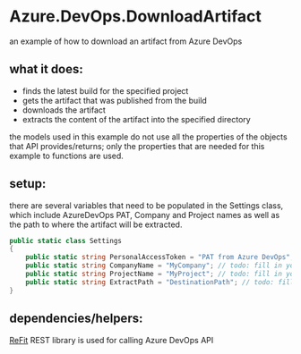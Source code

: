 # Azure.DevOps.DownloadArtifact
an example of how to download an artifact from Azure DevOps

## what it does:

- finds the latest build for the specified project
- gets the artifact that was published from the build
- downloads the artifact
- extracts the content of the artifact into the specified directory

the models used in this example do not use all the properties of the objects that API provides/returns; only the properties that are needed for this example to functions are used.

## setup:

there are several variables that need to be populated in the Settings class, which include AzureDevOps PAT, Company and Project names as well as the path to where the artifact will be extracted.

```c#
public static class Settings
{
    public static string PersonalAccessToken = "PAT from Azure DevOps"; // todo: fill in yours
    public static string CompanyName = "MyCompany"; // todo: fill in yours
    public static string ProjectName = "MyProject"; // todo: fill in yours
    public static string ExtractPath = "DestinationPath"; // todo: fill in yours
}
```
## dependencies/helpers:

[ReFit](https://github.com/reactiveui/refit) REST library is used for calling Azure DevOps API 